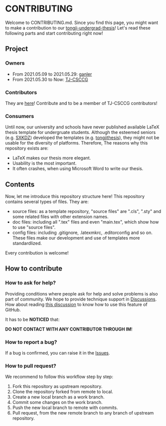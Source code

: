 # CONTRIBUTING

Welcome to CONTRIBUTING.md. Since you find this page, you might want to make a contribution to our [tongji-undergrad-thesis](https://github.com/TJ-CSCCG/tongji-undergrad-thesis)! Let's read these following parts and start contributing right now!

## Project

### Owners

* From 2021.05.09 to 2021.05.29: [ganler](https://github.com/ganler)
* From 2021.05.30 to Now: [TJ-CSCCG](https://github.com/TJ-CSCCG)

### Contributors

They are [here](https://github.com/TJ-CSCCG/tongji-undergrad-thesis/graphs/contributors)! Contribute and to be a member of TJ-CSCCG contributors!

### Consumers

Until now, our university and schools have never published available LaTeX thesis template for undergruate students. Although the esteemed seniors (e.g. [SXKDZ](https://github.com/SXKDZ)) developed the templates (e.g. [tongjithesis](https://github.com/SXKDZ/tongjithesis)), they might not be usable for the diversity of platforms. Therefore, The reasons why this repository exists are:

* LaTeX makes our thesis more elegant.
* Usability is the most important.
* It often crashes, when using Microsoft Word to write our thesis.

## Contents

Now, let me introduce this repository structure here! This repository contains several types of files. They are:

* source files: as a template repository, "source files" are ".cls", ".sty" and some related files with other extension names.
* doc files: including all ".tex" files and even "main.tex", which show how to use "source files".
* config files: including .gitignore, .latexmkrc, .editorconfig and so on. These files make our development and use of templates more standardlized.

Every contribution is welcome!

## How to contribute

### How to ask for help?

Providing conditions where people ask for help and solve problems is also part of community. We hope to provide technique support in [Discussions](https://github.com/TJ-CSCCG/tongji-undergrad-thesis/discussions). How about reading [this discussion](https://github.com/TJ-CSCCG/tongji-undergrad-thesis/discussions/6) to know how to use this feature of GitHub.

It has to be **NOTICED** that:

**DO NOT CONTACT WITH ANY CONTRIBUTOR THROUGH IM**!

### How to report a bug?

If a bug is confirmed, you can raise it in the [Issues](https://github.com/TJ-CSCCG/tongji-undergrad-thesis/issues).

### How to pull request?

We recommend to follow this workflow step by step:

1. Fork this repository as upstream repository.
2. Clone the repository forked from remote to local.
3. Create a new local branch as a work branch.
4. Commit some changes on the work branch.
5. Push the new local branch to remote with commits.
6. Pull request, from the new remote branch to any branch of upstream repository.
